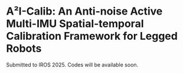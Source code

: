 # A²I-Calib: An Anti-noise Active Multi-IMU Spatial-temporal Calibration Framework for Legged Robots
Submitted to IROS 2025. Codes will be available soon.

